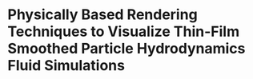 # Physically Based Rendering Techniques to Visualize Thin-Film Smoothed Particle Hydrodynamics Fluid Simulations
